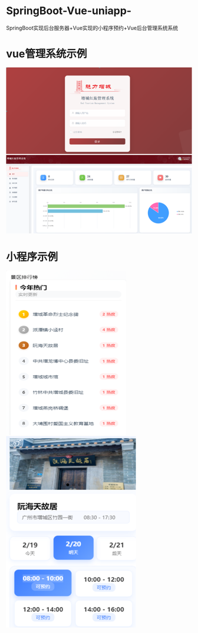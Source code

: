 # SpringBoot-Vue-uniapp-
SpringBoot实现后台服务器+Vue实现的小程序预约+Vue后台管理系统系统
<h1>vue管理系统示例</h1>
<img src="系统示例图片/vue后台管理登录界面.png"/>
<img src="系统示例图片/vue后台管理首页.png"/>
<h1>小程序示例</h1>
<img src="系统示例图片/小程序景点排行界面.png"/>
<img src="系统示例图片/小程序景点预约界面.png"/>
